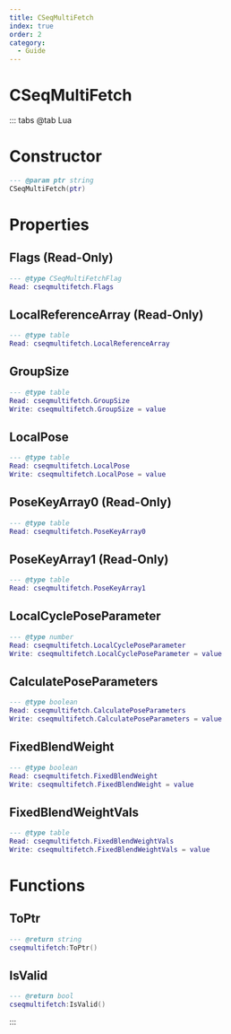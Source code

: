 ```yaml
---
title: CSeqMultiFetch
index: true
order: 2
category:
  - Guide
---
```


# CSeqMultiFetch

::: tabs
@tab Lua
# Constructor
```lua
--- @param ptr string
CSeqMultiFetch(ptr)
```
# Properties
## Flags (Read-Only)
```lua
--- @type CSeqMultiFetchFlag
Read: cseqmultifetch.Flags
```
## LocalReferenceArray (Read-Only)
```lua
--- @type table
Read: cseqmultifetch.LocalReferenceArray
```
## GroupSize 
```lua
--- @type table
Read: cseqmultifetch.GroupSize
Write: cseqmultifetch.GroupSize = value
```
## LocalPose 
```lua
--- @type table
Read: cseqmultifetch.LocalPose
Write: cseqmultifetch.LocalPose = value
```
## PoseKeyArray0 (Read-Only)
```lua
--- @type table
Read: cseqmultifetch.PoseKeyArray0
```
## PoseKeyArray1 (Read-Only)
```lua
--- @type table
Read: cseqmultifetch.PoseKeyArray1
```
## LocalCyclePoseParameter 
```lua
--- @type number
Read: cseqmultifetch.LocalCyclePoseParameter
Write: cseqmultifetch.LocalCyclePoseParameter = value
```
## CalculatePoseParameters 
```lua
--- @type boolean
Read: cseqmultifetch.CalculatePoseParameters
Write: cseqmultifetch.CalculatePoseParameters = value
```
## FixedBlendWeight 
```lua
--- @type boolean
Read: cseqmultifetch.FixedBlendWeight
Write: cseqmultifetch.FixedBlendWeight = value
```
## FixedBlendWeightVals 
```lua
--- @type table
Read: cseqmultifetch.FixedBlendWeightVals
Write: cseqmultifetch.FixedBlendWeightVals = value
```
# Functions
## ToPtr
```lua
--- @return string
cseqmultifetch:ToPtr()
```
## IsValid
```lua
--- @return bool
cseqmultifetch:IsValid()
```

:::